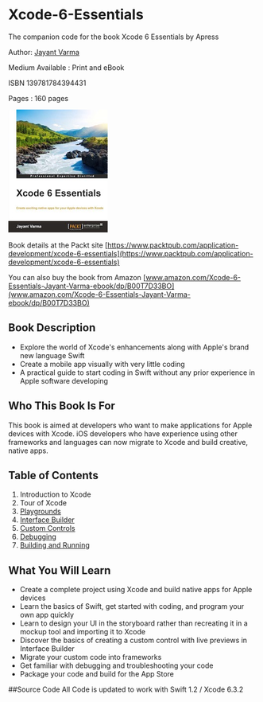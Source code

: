 # Xcode-6-Essentials
The companion code for the book Xcode 6 Essentials by Apress

Author: [Jayant Varma](http://www.oz-apps.com)

Medium Available : Print and eBook

ISBN 139781784394431

Pages : 160 pages

![Book Cover](https://raw.githubusercontent.com/JayantVarma/Xcode-6-Essentials/master/resources/xcodeBook.jpg)

Book details at the Packt site [https://www.packtpub.com/application-development/xcode-6-essentials](https://www.packtpub.com/application-development/xcode-6-essentials)

You can also buy the book from Amazon [www.amazon.com/Xcode-6-Essentials-Jayant-Varma-ebook/dp/B00T7D33BO](www.amazon.com/Xcode-6-Essentials-Jayant-Varma-ebook/dp/B00T7D33BO)


## Book Description
* Explore the world of Xcode's enhancements along with Apple's brand new language Swift
* Create a mobile app visually with very little coding
* A practical guide to start coding in Swift without any prior experience in Apple software developing

## Who This Book Is For
This book is aimed at developers who want to make applications for Apple devices with Xcode. iOS developers who have experience using other frameworks and languages can now migrate to Xcode and build creative, native apps.

## Table of Contents
1. Introduction to Xcode
2. Tour of Xcode
3. [Playgrounds](https://github.com/JayantVarma/Xcode-6-Essentials/Chapter3)
4. [Interface Builder](https://github.com/JayantVarma/Xcode-6-Essentials/Chapter4)
5. [Custom Controls](https://github.com/JayantVarma/Xcode-6-Essentials/Chapter5)
6. [Debugging](https://github.com/JayantVarma/Xcode-6-Essentials/Chapter6)
7. [Building and Running](https://github.com/JayantVarma/Xcode-6-Essentials/Chapter7)

## What You Will Learn

 * Create a complete project using Xcode and build native apps for Apple devices
 * Learn the basics of Swift, get started with coding, and program your own app quickly
 * Learn to design your UI in the storyboard rather than recreating it in a mockup tool and importing it to Xcode
 * Discover the basics of creating a custom control with live previews in Interface Builder
 * Migrate your custom code into frameworks
 * Get familiar with debugging and troubleshooting your code
 * Package your code and build for the App Store

##Source Code
All Code is updated to work with Swift 1.2 / Xcode 6.3.2
